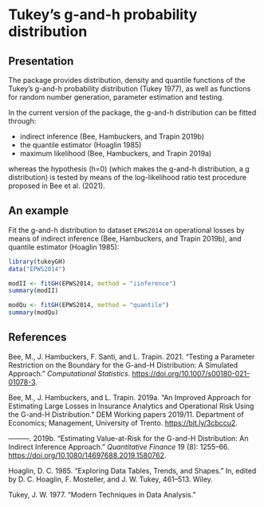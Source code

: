 
<!-- README.md is generated from README.Rmd. Please edit that file -->

# Tukey’s g-and-h probability distribution

## Presentation

The package provides distribution, density and quantile functions of the
Tukey’s g-and-h probability distribution (Tukey 1977), as well as
functions for random number generation, parameter estimation and
testing.

In the current version of the package, the g-and-h distribution can be
fitted through:

  - indirect inference (Bee, Hambuckers, and Trapin 2019b)
  - the quantile estimator (Hoaglin 1985)
  - maximum likelihood (Bee, Hambuckers, and Trapin 2019a)

whereas the hypothesis \(h=0\) (which makes the g-and-h distribution, a
g distribution) is tested by means of the log-likelihood ratio test
procedure proposed in Bee et al. (2021).

## An example

Fit the g-and-h distribution to dataset `EPWS2014` on operational losses
by means of indirect inference (Bee, Hambuckers, and Trapin 2019b), and
quantile estimator (Hoaglin 1985):

``` r
library(tukeyGH)
data("EPWS2014")

modII <- fitGH(EPWS2014, method = "iinference")
summary(modII)

modQu <- fitGH(EPWS2014, method = "quantile")
summary(modQu)
```

## References

<div id="refs" class="references">

<div id="ref-bee2021b">

Bee, M., J. Hambuckers, F. Santi, and L. Trapin. 2021. “Testing a
Parameter Restriction on the Boundary for the G-and-H Distribution: A
Simulated Approach.” *Computational Statistics*.
<https://doi.org/10.1007/s00180-021-01078-3>.

</div>

<div id="ref-bee2019b">

Bee, M., J. Hambuckers, and L. Trapin. 2019a. “An Improved Approach for
Estimating Large Losses in Insurance Analytics and Operational Risk
Using the G-and-H Distribution.” DEM Working papers 2019/11. Department
of Economics; Management, University of Trento.
<https://bit.ly/3cbccu2>.

</div>

<div id="ref-bee2019a">

———. 2019b. “Estimating Value-at-Risk for the G-and-H Distribution: An
Indirect Inference Approach.” *Quantitative Finance* 19 (8): 1255–66.
<https://doi.org/10.1080/14697688.2019.1580762>.

</div>

<div id="ref-hoaglin1985">

Hoaglin, D. C. 1985. “Exploring Data Tables, Trends, and Shapes.” In,
edited by D. C. Hoaglin, F. Mosteller, and J. W. Tukey, 461–513. Wiley.

</div>

<div id="ref-tukey1977">

Tukey, J. W. 1977. “Modern Techniques in Data Analysis.”

</div>

</div>
